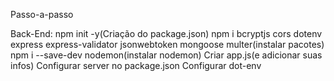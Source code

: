 Passo-a-passo

Back-End:
    npm init -y(Criação do package.json)
    npm i bcryptjs cors dotenv express express-validator jsonwebtoken mongoose multer(instalar pacotes)
    npm i --save-dev nodemon(instalar nodemon)
    Criar app.js(e adicionar suas infos)
    Configurar server no package.json
    Configurar dot-env
    